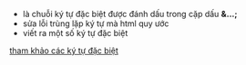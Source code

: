- là chuỗi ký tự đặc biệt được đánh dấu trong cặp dấu **&...;**
- sửa lỗi trùng lặp ký tự mà html quy ước
- viết ra một số ký tự đặc biệt


[tham khảo các ký tự đặc biệt](https://www.freeformatter.com/html-entities.html)